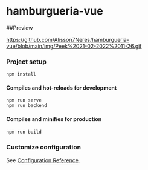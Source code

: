 # hamburgueria-vue


##Preview

https://github.com/Alisson7Neres/hamburgueria-vue/blob/main/img/Peek%2021-02-2022%2011-26.gif

### Project setup
```
npm install
```

#### Compiles and hot-reloads for development
```
npm run serve
npm run backend
```

#### Compiles and minifies for production
```
npm run build
```

### Customize configuration
See [Configuration Reference](https://cli.vuejs.org/config/).

